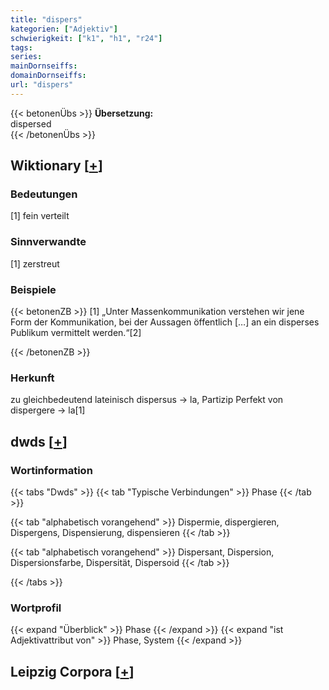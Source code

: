 ```yaml
---
title: "dispers"
kategorien: ["Adjektiv"]
schwierigkeit: ["k1", "h1", "r24"]
tags:
series:
mainDornseiffs:
domainDornseiffs:
url: "dispers"
---
```


{{< betonenÜbs >}}
**Übersetzung:**  
dispersed  
{{< /betonenÜbs >}}

## Wiktionary [[+](https://de.wiktionary.org/wiki/dispers)]

### Bedeutungen
[1] fein verteilt  

### Sinnverwandte
[1] zerstreut  

### Beispiele
{{< betonenZB >}}
[1] „Unter Massenkommunikation verstehen wir jene Form der Kommunikation, bei der Aussagen öffentlich […] an ein disperses Publikum vermittelt werden.“[2]  

{{< /betonenZB >}}
### Herkunft
zu gleichbedeutend lateinisch dispersus → la, Partizip Perfekt von dispergere → la[1]  



## dwds [[+](https://www.dwds.de/wb/dispers)]

### Wortinformation
{{< tabs "Dwds" >}}
{{< tab "Typische Verbindungen" >}}
Phase
{{< /tab >}}

{{< tab "alphabetisch vorangehend" >}}
Dispermie, dispergieren, Dispergens, Dispensierung, dispensieren
{{< /tab >}}

{{< tab "alphabetisch vorangehend" >}}
Dispersant, Dispersion, Dispersionsfarbe, Dispersität, Dispersoid
{{< /tab >}}

{{< /tabs >}}

### Wortprofil
{{< expand "Überblick" >}} Phase {{< /expand >}}
{{< expand "ist Adjektivattribut von" >}} Phase, System {{< /expand >}}

## Leipzig Corpora [[+](https://corpora.uni-leipzig.de/en/res?word=dispers&corpusId=deu_newscrawl-public_2018)]

